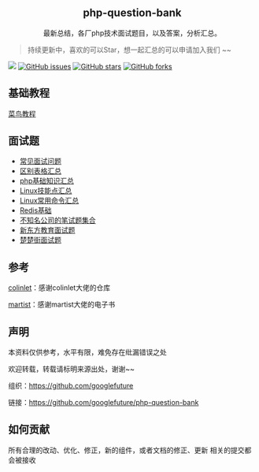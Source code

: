 
## 
<h2 align="center">
 php-question-bank
</h2>
<p align="center">
最新总结，各厂php技术面试题目，以及答案，分析汇总。
</p>

> 持续更新中，喜欢的可以Star，想一起汇总的可以申请加入我们 ~~

[![](https://img.shields.io/badge/googlefuture-php_question_bank-red.svg)](https://github.com/googlefuture)
[![GitHub issues](https://img.shields.io/github/issues/googlefuture/php-question-bank)](https://github.com/googlefuture/php-question-bank/issues)
[![GitHub stars](https://img.shields.io/github/stars/googlefuture/php-question-bank.svg?style=social&label=Star&maxAge=2592000)](https://github.com/googlefuture/php-question-bank/stargazers/)
[![GitHub forks](https://img.shields.io/github/forks/googlefuture/php-question-bank.svg?style=social&label=fork&maxAge=2592000)](https://github.com/googlefuture/php-question-bank/network/members/)

## 基础教程
[菜鸟教程](https://www.runoob.com/php/php-tutorial.html)  

## 面试题
- [常见面试问题](./php/常见面试问题.md)
- [区别表格汇总](php/区别表格汇总.md)
- [php基础知识汇总](./php/基础知识汇总.md)
- [Linux技能点汇总](./Linux/nginx技能点汇总.md)
- [Linux常用命令汇总](./Linux/Linux常用命令汇总.md)
- [Redis基础](./Redis/redis基础.md)
- [不知名公司的笔试题集合](./php/不知名公司的笔试题集合.md)
- [新东方教育面试题](./php/新东方教育.md)
- [楚楚街面试题](./php/楚楚街.md)

## 参考

[colinlet](https://github.com/colinlet/PHP-Interview-QA)：感谢colinlet大佬的仓库

[martist](https://www.kancloud.cn/martist/ma_zhao_liu/370443)：感谢martist大佬的电子书

## 声明

本资料仅供参考，水平有限，难免存在纰漏错误之处

欢迎转载，转载请标明来源出处，谢谢~~

组织：https://github.com/googlefuture

链接：https://github.com/googlefuture/php-question-bank

## 如何贡献
所有合理的改动、优化、修正，新的组件，或者文档的修正、更新 相关的提交都会被接收
